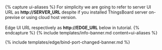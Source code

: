 {% capture ui-aliases %}
For simplicity we are going to refer to server UI URL as **http://SERVER_URL** despite if you installed ThingsBoard server on-previse or using cloud host version.
<br/><br/>
Edge UI URL respectively as **http://EDGE_URL** below in tutorial.
{% endcapture %}
{% include templates/info-banner.md content=ui-aliases %}

{% include templates/edge/bind-port-changed-banner.md %}
